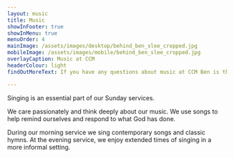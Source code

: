 ```yaml
---
layout: music
title: Music
showInFooter: true
showInMenu: true
menuOrder: 4
mainImage: /assets/images/desktop/behind_ben_slee_cropped.jpg
mobileImage: /assets/images/mobile/behind_ben_slee_cropped.jpg
overlayCaption: Music at CCM
headerColour: light
findOutMoreText: If you have any questions about music at CCM Ben is the person to get in touch with.

---
```

Singing is an essential part of our Sunday services.

We care passionately and think deeply about our music. We use songs to help remind ourselves and respond to what God has done.

During our morning service we sing contemporary songs and classic hymns. At the evening service, we enjoy extended times of singing in a more informal setting.